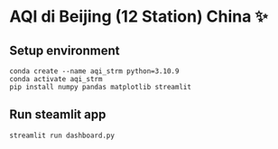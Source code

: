 # AQI di Beijing (12 Station) China ✨

## Setup environment
```
conda create --name aqi_strm python=3.10.9
conda activate aqi_strm
pip install numpy pandas matplotlib streamlit
```

## Run steamlit app
```
streamlit run dashboard.py
```
